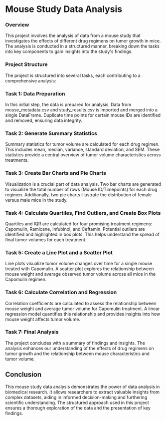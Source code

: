 # Mouse Study Data Analysis
### Overview
This project involves the analysis of data from a mouse study that investigates the effects of different drug regimens on tumor growth in mice. The analysis is conducted in a structured manner, breaking down the tasks into key components to gain insights into the study's findings.

### Project Structure
The project is structured into several tasks, each contributing to a comprehensive analysis:

### Task 1: Data Preparation
In this initial step, the data is prepared for analysis. Data from mouse_metadata.csv and study_results.csv is imported and merged into a single DataFrame. Duplicate time points for certain mouse IDs are identified and removed, ensuring data integrity.

### Task 2: Generate Summary Statistics
Summary statistics for tumor volume are calculated for each drug regimen. This includes mean, median, variance, standard deviation, and SEM. These statistics provide a central overview of tumor volume characteristics across treatments.

### Task 3: Create Bar Charts and Pie Charts
Visualization is a crucial part of data analysis. Two bar charts are generated to visualize the total number of rows (Mouse ID/Timepoints) for each drug regimen. Additionally, two pie charts illustrate the distribution of female versus male mice in the study.

### Task 4: Calculate Quartiles, Find Outliers, and Create Box Plots
Quartiles and IQR are calculated for four promising treatment regimens: Capomulin, Ramicane, Infubinol, and Ceftamin. Potential outliers are identified and highlighted in box plots. This helps understand the spread of final tumor volumes for each treatment.

### Task 5: Create a Line Plot and a Scatter Plot
Line plots visualize tumor volume changes over time for a single mouse treated with Capomulin. A scatter plot explores the relationship between mouse weight and average observed tumor volume across all mice in the Capomulin regimen.

### Task 6: Calculate Correlation and Regression
Correlation coefficients are calculated to assess the relationship between mouse weight and average tumor volume for Capomulin treatment. A linear regression model quantifies this relationship and provides insights into how mouse weight affects tumor volume.

### Task 7: Final Analysis
The project concludes with a summary of findings and insights. The analysis enhances our understanding of the effects of drug regimens on tumor growth and the relationship between mouse characteristics and tumor volume.

## Conclusion
This mouse study data analysis demonstrates the power of data analysis in biomedical research. It allows researchers to extract valuable insights from complex datasets, aiding in informed decision-making and furthering scientific understanding. The structured approach used in this project ensures a thorough exploration of the data and the presentation of key findings.
